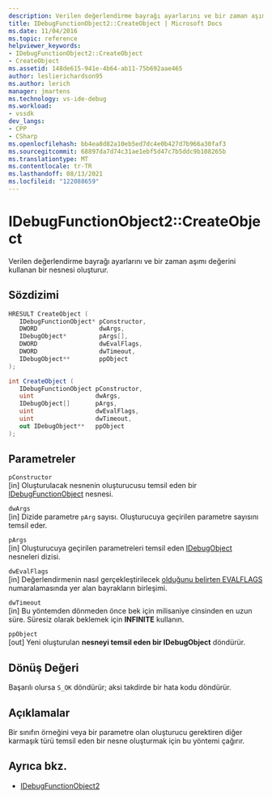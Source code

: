 ```yaml
---
description: Verilen değerlendirme bayrağı ayarlarını ve bir zaman aşımı değerini kullanan bir nesnesi oluşturur.
title: IDebugFunctionObject2::CreateObject | Microsoft Docs
ms.date: 11/04/2016
ms.topic: reference
helpviewer_keywords:
- IDebugFunctionObject2::CreateObject
- CreateObject
ms.assetid: 148de615-941e-4b64-ab11-75b692aae465
author: leslierichardson95
ms.author: lerich
manager: jmartens
ms.technology: vs-ide-debug
ms.workload:
- vssdk
dev_langs:
- CPP
- CSharp
ms.openlocfilehash: bb4ea8d82a10eb5ed7dc4e0b427d7b966a30faf3
ms.sourcegitcommit: 68897da7d74c31ae1ebf5d47c7b5ddc9b108265b
ms.translationtype: MT
ms.contentlocale: tr-TR
ms.lasthandoff: 08/13/2021
ms.locfileid: "122088659"
---
```

# <a name="idebugfunctionobject2createobject"></a>IDebugFunctionObject2::CreateObject
Verilen değerlendirme bayrağı ayarlarını ve bir zaman aşımı değerini kullanan bir nesnesi oluşturur.

## <a name="syntax"></a>Sözdizimi

```cpp
HRESULT CreateObject (
   IDebugFunctionObject* pConstructor,
   DWORD                 dwArgs,
   IDebugObject*         pArgs[],
   DWORD                 dwEvalFlags,
   DWORD                 dwTimeout,
   IDebugObject**        ppObject
);
```

```csharp
int CreateObject (
   IDebugFunctionObject pConstructor,
   uint                 dwArgs,
   IDebugObject[]       pArgs,
   uint                 dwEvalFlags,
   uint                 dwTimeout,
   out IDebugObject**   ppObject
);
```

## <a name="parameters"></a>Parametreler
`pConstructor`\
[in] Oluşturulacak nesnenin oluşturucusu temsil eden bir [IDebugFunctionObject](../../../extensibility/debugger/reference/idebugfunctionobject.md) nesnesi.

`dwArgs`\
[in] Dizide parametre `pArg` sayısı. Oluşturucuya geçirilen parametre sayısını temsil eder.

`pArgs`\
[in] Oluşturucuya geçirilen parametreleri temsil eden [IDebugObject](../../../extensibility/debugger/reference/idebugobject.md) nesneleri dizisi.

`dwEvalFlags`\
[in] Değerlendirmenin nasıl gerçekleştirilecek [olduğunu belirten EVALFLAGS](../../../extensibility/debugger/reference/evalflags.md) numaralamasında yer alan bayrakların birleşimi.

`dwTimeout`\
[in] Bu yöntemden dönmeden önce bek için milisaniye cinsinden en uzun süre. Süresiz olarak beklemek için **INFINITE** kullanın.

`ppObject`\
[out] Yeni oluşturulan **nesneyi temsil eden bir IDebugObject** döndürür.

## <a name="return-value"></a>Dönüş Değeri
 Başarılı olursa `S_OK` döndürür; aksi takdirde bir hata kodu döndürür.

## <a name="remarks"></a>Açıklamalar
 Bir sınıfın örneğini veya bir parametre olan oluşturucu gerektiren diğer karmaşık türü temsil eden bir nesne oluşturmak için bu yöntemi çağırır.

## <a name="see-also"></a>Ayrıca bkz.
- [IDebugFunctionObject2](../../../extensibility/debugger/reference/idebugfunctionobject2.md)
